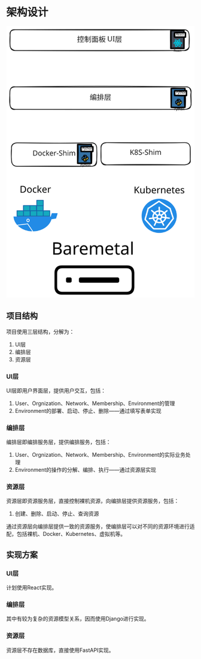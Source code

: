 # 架构设计

![架构设计](./architecture.svg)

## 项目结构

项目使用三层结构，分解为：
1. UI层
2. 编排层
3. 资源层

### UI层

UI层即用户界面层，提供用户交互，包括：

1. User、Orgnization、Network、Membership、Environment的管理
2. Environment的部署、启动、停止、删除——通过填写表单实现

### 编排层

编排层即编排服务层，提供编排服务，包括：

1. User、Orgnization、Network、Membership、Environment的实际业务处理
2. Environment的操作的分解、编排、执行——通过资源层实现

### 资源层

资源层即资源服务层，直接控制裸机资源，向编排层提供资源服务，包括：

1. 创建、删除、启动、停止、查询资源

通过资源层向编排层提供一致的资源服务，使编排层可以对不同的资源环境进行适配，包括裸机、Docker、Kubernetes、虚拟机等。

## 实现方案

### UI层

计划使用React实现。

### 编排层

其中有较为复杂的资源模型关系，因而使用Django进行实现。

### 资源层

资源层不存在数据库，直接使用FastAPI实现。
